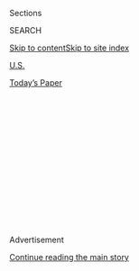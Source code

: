 <div id="app">

<div>

<div>

<div>

<div class="NYTAppHideMasthead css-1q2w90k e1suatyy0">

<div class="section css-ui9rw0 e1suatyy2">

<div class="css-eph4ug er09x8g0">

<div class="css-6n7j50">

</div>

<span class="css-1dv1kvn">Sections</span>

<div class="css-10488qs">

<span class="css-1dv1kvn">SEARCH</span>

</div>

[Skip to content](#site-content)[Skip to site
index](#site-index)

</div>

<div id="masthead-section-label" class="css-1wr3we4 eaxe0e00">

[U.S.](https://www.nytimes.com/section/us)

</div>

<div class="css-10698na e1huz5gh0">

</div>

</div>

<div id="masthead-bar-one" class="section hasLinks css-15hmgas e1csuq9d3">

<div class="css-uqyvli e1csuq9d0">

</div>

<div class="css-1uqjmks e1csuq9d1">

</div>

<div class="css-9e9ivx">

[](https://myaccount.nytimes.com/auth/login?response_type=cookie&client_id=vi)

</div>

<div class="css-1bvtpon e1csuq9d2">

[Today’s
Paper](https://www.nytimes.com/section/todayspaper)

</div>

</div>

</div>

</div>

<div data-aria-hidden="false">

<div id="site-content" data-role="main">

<div>

<div class="css-1aor85t" style="opacity:0.000000001;z-index:-1;visibility:hidden">

<div class="css-1hqnpie">

<div class="css-epjblv">

<span class="css-17xtcya">[U.S.](/section/us)</span><span class="css-x15j1o">|</span><span class="css-fwqvlz">Ted
Cruz Defeats Beto O’Rourke for Senate in
Texas</span>

</div>

<div class="css-k008qs">

<div class="css-1iwv8en">

<span class="css-18z7m18"></span>

<div>

</div>

</div>

<span class="css-1n6z4y">https://nyti.ms/2REweQv</span>

<div class="css-1705lsu">

<div class="css-4xjgmj">

<div class="css-4skfbu" data-role="toolbar" data-aria-label="Social Media Share buttons, Save button, and Comments Panel with current comment count" data-testid="share-tools">

  - 
  - 
  - 
  - 
    
    <div class="css-6n7j50">
    
    </div>

  - 
  - 

</div>

</div>

</div>

</div>

</div>

</div>

<div id="NYT_TOP_BANNER_REGION" class="css-13pd83m">

</div>

<div id="top-wrapper" class="css-1sy8kpn">

<div id="top-slug" class="css-l9onyx">

Advertisement

</div>

[Continue reading the main
story](#after-top)

<div class="ad top-wrapper" style="text-align:center;height:100%;display:block;min-height:250px">

<div id="top" class="place-ad" data-position="top" data-size-key="top">

</div>

</div>

<div id="after-top">

</div>

</div>

<div id="sponsor-wrapper" class="css-1hyfx7x">

<div id="sponsor-slug" class="css-19vbshk">

Supported by

</div>

[Continue reading the main
story](#after-sponsor)

<div id="sponsor" class="ad sponsor-wrapper" style="text-align:center;height:100%;display:block">

</div>

<div id="after-sponsor">

</div>

</div>

<div class="css-1vkm6nb ehdk2mb0">

# Ted Cruz Defeats Beto O’Rourke for Senate in Texas

</div>

![<span class="css-16f3y1r e13ogyst0">Senator Ted Cruz, who won
re-election in Texas, said his opponent, Beto O’Rourke, “poured his
heart into this
campaign.”</span><span class="css-cch8ym"><span class="css-1dv1kvn">Credit</span><span class="css-cnj6d5 e1z0qqy90" itemprop="copyrightHolder"><span class="css-1ly73wi e1tej78p0">Credit...</span><span>Tamir
Kalifa for The New York
Times</span></span></span>](https://static01.nyt.com/images/2018/11/07/us/politics/07texas-cruz-sub/07texas-cruz-sub-videoSixteenByNine3000.jpg)

<div class="css-xt80pu e12qa4dv0">

<div class="css-18e8msd">

<div class="css-vp77d3 epjyd6m0">

<div class="css-1baulvz">

By [<span class="css-1baulvz last-byline" itemprop="name">Manny
Fernandez</span>](https://www.nytimes.com/by/manny-fernandez)

</div>

</div>

  - Nov. 6,
    2018

  - 
    
    <div class="css-4xjgmj">
    
    <div class="css-d8bdto" data-role="toolbar" data-aria-label="Social Media Share buttons, Save button, and Comments Panel with current comment count" data-testid="share-tools">
    
      - 
      - 
      - 
      - 
        
        <div class="css-6n7j50">
        
        </div>
    
      - 
      - 
    
    </div>
    
    </div>

</div>

</div>

<div class="section meteredContent css-1r7ky0e" name="articleBody" itemprop="articleBody">

<div class="css-1fanzo5 StoryBodyCompanionColumn">

<div class="css-53u6y8">

EL PASO, Tex. — Senator [Ted
Cruz](https://www.nytimes.com/2020/07/13/us/politics/ted-cruz-wearing-no-mask.html),
Republican of Texas, won re-election on Tuesday in one of the tightest
midterm races in the country, defeating the best-financed and most
popular Democrat to run in Texas in years, Representative Beto O’Rourke.

Mr. Cruz’s narrow victory did more than dash Democratic hopes that the
party could capture a Senate seat in Texas for the first time since
1988. It promised to restore Mr. Cruz’s standing as a far-right force in
American politics, after many leaders in his own party questioned
whether he was likable enough to run successfully against a candidate
like Mr. O’Rourke, an El Paso congressman known for his charisma.

“This was an election about hope and about the future, and the people of
Texas rendered a verdict that we want a future with more jobs and more
security and more freedom,” Mr. Cruz told hundreds of supporters at a
Houston hotel ballroom.

Mr. O’Rourke appeared before his supporters shortly after 10 p.m. Blocks
from the United States border with Mexico, at a minor-league baseball
stadium in his hometown, El Paso, Mr. O’Rourke stepped onto a concert
stage and said he had spoken to Mr. Cruz and congratulated him on his
victory.

</div>

</div>

<div class="css-1fanzo5 StoryBodyCompanionColumn">

<div class="css-53u6y8">

*\[See the* [*results for the Senate race in
Texas*](https://www.nytimes.com/elections/results/texas-senate?action=click&module=Intentional&pgtype=Article)
*and* [*other
states*](https://www.nytimes.com/interactive/2018/11/06/us/elections/results-senate-elections.html?action=click&module=Intentional&pgtype=Article)*.\]*

“I’m as inspired, I’m as hopeful as I’ve ever been in my life, and
tonight’s loss does nothing to diminish the way I feel about Texas or
this country,” he said, later stepping off the stage as John Lennon’s
“Imagine” played on the loudspeakers.

Republican strategists and insiders said Mr. Cruz’s narrow victory did
not mean that Democrats stood to make substantial gains in Texas.
Rather, they believed it had more to do with Mr. Cruz himself, one of
the most divisive political figures in the state, and the anti-Trump
energy of Democrats.

Pivotal factors in the tightness of the election results were the
Republican and independent voters who voted for Mr. O’Rourke but also
cast ballots for top Republicans in other races. Gov. Greg Abbott, a
Republican whose views are in line with Mr. Cruz’s but whose style is
far less abrasive, easily won re-election, and a sizable number of
Republicans appeared to have split their votes for Mr. Abbott and for
Mr. O’Rourke.

“It was political nitroglycerin from the minute this campaign started,”
said Ted Delisi, a Republican political consultant in Austin who was
Senator John Cornyn’s chief campaign strategist in 2002. “Beto O’Rourke
couldn’t have run this race against John Cornyn. He couldn’t have run
this race against Greg Abbott. This race had to be run against Ted Cruz,
and it had to be run this year. This was the once-every-20-years
opportunity.”

For months on the campaign trail, Mr. Cruz was more often on the ropes
than not, a surprising position for a top Republican incumbent in a
state where Democrats hold no statewide offices.

</div>

</div>

<div class="css-1fanzo5 StoryBodyCompanionColumn">

<div class="css-53u6y8">

Mr. Cruz’s fund-raising fell far short of his opponent’s — he raised
somewhat more than $40 million, compared with more than $70 million
raised by Mr. O’Rourke — and he sometimes found himself eclipsed on
other fronts as well.

Mr. O’Rourke attracted bigger crowds at some rallies than Mr. Cruz did,
including more than 50,000 people who attended a free concert for Mr.
O’Rourke in Austin starring the country music legend Willie Nelson.
Even Mr. Cruz’s rival event — the rally President Trump attended in
Houston that drew up to 19,000 — reinforced the belief among his critics
that Republicans were worried.

Party officials acknowledged that the Cruz campaign had underestimated
the threat posed by Mr. O’Rourke early in the race and that it was slow
to gather steam.

Against that backdrop, Mr. Cruz turned up his rhetoric, casting Mr.
O’Rourke as a pro-tax liberal who was anti-police, who favored illegal
immigrants over American citizens and who was “running to the left of
Bernie
Sanders.”

</div>

</div>

<div class="css-79elbk" data-testid="photoviewer-wrapper">

<div class="css-z3e15g" data-testid="photoviewer-wrapper-hidden">

</div>

<div class="css-1a48zt4 ehw59r15" data-testid="photoviewer-children">

![<span class="css-16f3y1r e13ogyst0" data-aria-hidden="true">Representative
Beto O’Rourke, the Democratic challenger to Senator Ted Cruz, with his
wife in El Paso after conceding the
race.</span><span class="css-cnj6d5 e1z0qqy90" itemprop="copyrightHolder"><span class="css-1ly73wi e1tej78p0">Credit...</span><span>Todd
Heisler/The New York
Times</span></span>](https://static01.nyt.com/images/2018/11/07/us/politics/07texas-beto1/merlin_146460018_d9f92757-c2fe-4d2c-b719-e23dd79ffb7f-articleLarge.jpg?quality=75&auto=webp&disable=upscale)

</div>

</div>

<div class="css-1fanzo5 StoryBodyCompanionColumn">

<div class="css-53u6y8">

Throughout the campaign, Mr. Cruz repeatedly had to explain his
relationship with Mr. Trump. After Mr. Cruz’s bid for the Republican
presidential nomination failed in 2016, the senator declined at first to
support Mr. Trump, but later eagerly embraced him, even though Mr. Trump
had mocked and demeaned Mr. Cruz’s wife and father.

His back-and-forth with the president made Mr. Cruz unappealing to many
Texans, and allowed Mr. O’Rourke to attract some votes from Republicans
— but ultimately, not enough to change the course of the election. And
it was clear that many voters believed the narrative that Mr. Cruz had
hammered away at — that Mr. O’Rourke was too liberal for Texas on many
issues, including the border, health care, taxes and gun rights.

</div>

</div>

<div class="css-1fanzo5 StoryBodyCompanionColumn">

<div class="css-53u6y8">

Brenda Brauch, 66, a retired grandmother who voted Tuesday in an
affluent section of northwest Austin and considered herself an
independent, said she voted for Mr. Cruz, but described it as a tossup
between him and Mr. O’Rourke. What made the difference to her were the
issues of immigration and border security.

“I don’t want open borders,” she said. “I think there should be the
right way to come into a country and the wrong way.” She added of Mr.
O’Rourke, “I like his enthusiasm, but I thinking he’s missing some
points. The border is a real issue for me.”

In his victory speech, Mr. Cruz set aside the aggressive tone he struck
during the campaign and thanked his opponent for a hard-fought race.

“I also want to take a moment to congratulate Beto O’Rourke,” Mr. Cruz
said. “He poured his heart into that campaign. He worked tirelessly.”

Some in the crowd booed. “Listen, listen,” Mr. Cruz said. “It’s
important. He worked tirelessly. He’s a dad, and he took time away from
his kids. And I want to also say, millions across this state were
inspired by his campaign. They didn’t prevail, and I am grateful the
people of Texas chose a better path.”

Other Republicans were not as gracious, and they relished their
high-profile victory. James Dickey, the chairman of the Texas Republican
Party, said Mr. O’Rourke’s loss echoed the defeat in 2014 of Wendy
Davis, another well-funded Democratic star who lost the governor’s race
to Mr. Abbott.

“Given the track record now of Wendy Davis four years ago and
Congressman O’Rourke this time, I hope that Democrat donors from around
the country realize now that they can’t buy office in Texas,” Mr. Dickey
said.

</div>

</div>

<div class="css-1fanzo5 StoryBodyCompanionColumn">

<div class="css-53u6y8">

Texas Democrats, meanwhile, saw hope in their relatively narrow margin
of defeat. They also saw progress in Mr. O’Rourke’s success in bringing
first-time voters to the polls, winning support from Texans who usually
vote Republican and boosting turnout to a level that likely played a
role in Democratic victories in down-ballot races.

“There is certainly light at the end of the tunnel for Texas Democrats,”
said Julian Castro, a Democrat who is the former mayor of San Antonio
and former secretary of housing and urban development in the Obama
administration, and who is considering running for president in 2020.
“It’s something to build on.”

At times, Mr. O’Rourke’s widely watched candidacy seemed to pull a page
from Mr. Cruz’s own playbook.

In 2012, Mr. Cruz became a conservative rock star when he bucked the
Texas political establishment and defeated a powerful lieutenant
governor in a Republican primary runoff for the Senate seat. Mr. Cruz
was a Tea Party-backed insurgent whose grass-roots campaign captured
national attention.

In 2018, though, it was Mr. O’Rourke who played the part of grass-roots
insurgent and Mr. Cruz who represented the establishment. It was a role
Mr. Cruz seemed to relish, as he went from rally to rally warning voters
that Texas’ longstanding culture and identity were under assault by the
left.

“Don’t California our Texas — you’re exactly right,” Mr. Cruz told
supporters in the East Texas city of Tyler, echoing a phrase a woman in
the audience had used. “Whenever liberty is threatened,” he added,
“Texans rise to the occasion.”

</div>

</div>

</div>

<div>

</div>

<div>

</div>

<div>

</div>

<div>

<div id="bottom-wrapper" class="css-1ede5it">

<div id="bottom-slug" class="css-l9onyx">

Advertisement

</div>

[Continue reading the main
story](#after-bottom)

<div id="bottom" class="ad bottom-wrapper" style="text-align:center;height:100%;display:block;min-height:90px">

</div>

<div id="after-bottom">

</div>

</div>

</div>

</div>

</div>

## Site Index

<div>

</div>

## Site Information Navigation

  - [© <span>2020</span> <span>The New York Times
    Company</span>](https://help.nytimes.com/hc/en-us/articles/115014792127-Copyright-notice)

<!-- end list -->

  - [NYTCo](https://www.nytco.com/)
  - [Contact
    Us](https://help.nytimes.com/hc/en-us/articles/115015385887-Contact-Us)
  - [Work with us](https://www.nytco.com/careers/)
  - [Advertise](https://nytmediakit.com/)
  - [T Brand Studio](http://www.tbrandstudio.com/)
  - [Your Ad
    Choices](https://www.nytimes.com/privacy/cookie-policy#how-do-i-manage-trackers)
  - [Privacy](https://www.nytimes.com/privacy)
  - [Terms of
    Service](https://help.nytimes.com/hc/en-us/articles/115014893428-Terms-of-service)
  - [Terms of
    Sale](https://help.nytimes.com/hc/en-us/articles/115014893968-Terms-of-sale)
  - [Site
    Map](https://spiderbites.nytimes.com)
  - [Help](https://help.nytimes.com/hc/en-us)
  - [Subscriptions](https://www.nytimes.com/subscription?campaignId=37WXW)

</div>

</div>

</div>

</div>

